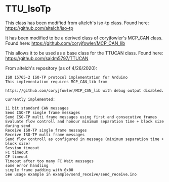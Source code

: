 # TTU_IsoTp

This class has been modified from altelch's iso-tp class.
Found here: https://github.com/altelch/iso-tp

It has been modified to be a derived class of coryjfowler's MCP_CAN class.
Found here: https://github.com/coryjfowler/MCP_CAN_lib

This allows it to be used as a base class for the TTUCAN class.
Found here: https://github.com/saidm5797/TTUCAN

From altelch's repository (as of 4/26/2020):

    ISO 15765-2 ISO-TP protocol implementation for Arduino
    This implementation requires MCP_CAN_lib from

    https://github.com/coryjfowler/MCP_CAN_lib with debug output disabled.

    Currently implemented:

    11 bit standard CAN messages
    Send ISO-TP single frame messages
    Send ISO-TP multi frame messages using first and consecutive frames
    Evaluate flow controll and honour minimum separation time + block size during send
    Receive ISO-TP single frame messages
    Receive ISO-TP multi frame messages
    Send flow controll as configured in message (minimum separation time + block size)
    Session timeout
    FC timeout
    CF timeout
    Timeout after too many FC Wait messages
    some error handling
    simple frame padding with 0x00
    See usage example in example/send_receive/send_receive.ino

